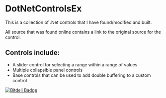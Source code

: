 DotNetControlsEx
================

This is a collection of .Net controls that I have found/modified and built.

All source that was found online contains a link to the original source for the control.

Controls include:
-----------------
- A slider control for selecting a range within a range of values
- Multiple collapsible panel controls
- Base controls that can be used to add double buffering to a custom control


[![Bitdeli Badge](https://d2weczhvl823v0.cloudfront.net/buchmoyerm/dotnetcontrolsex/trend.png)](https://bitdeli.com/free "Bitdeli Badge")

